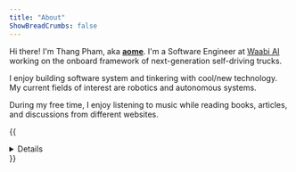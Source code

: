 ```yaml
---
title: "About"
ShowBreadCrumbs: false
---
```


Hi there! I'm Thang Pham, aka [**aome**](https://github.com/aome510). I'm a Software Engineer at [Waabi AI](https://waabi.ai) working on the onboard framework of next-generation self-driving trucks.

I enjoy building software system and tinkering with cool/new technology. My current fields of interest are robotics and autonomous systems.

During my free time, I enjoy listening to music while reading books, articles, and discussions from different websites.

{{<details summary="Fun facts">}}

- I'm an ex-Competitive Programmer. Despite not being active anymore, you can still find me on [Codeforces](https://codeforces.com/profile/AomeII), [Topcoder](https://www.topcoder.com/members/aome), and probably other online judges. In 2018, I won a gold medal representing Vietnam at [International Olympiad in Informatics (IOI)](http://stats.ioinformatics.org/people/6729).
- **AOME** is actually an acronym for [**A**pple **O**f **M**y **E**ye](https://en.wikipedia.org/wiki/Apple_of_my_eye). I discovered the name by chance when my friend recommended me a Taiwanese film - [You Are the Apple of My Eye](https://en.wikipedia.org/wiki/You_Are_the_Apple_of_My_Eye).
- My go-to editor is [Doom Emacs](https://github.com/hlissner/doom-emacs) for main work/study and [Kakoune](https://github.com/mawww/kakoune) for quick editing on the terminal. I have tried other editors such as Sublime Text, VS Code, and Vim, but Emacs (with [evil](https://github.com/emacs-evil/evil)) still fits me best because of the extensibility and its ecosystem. Checkout my [Doom Emacs configurations](https://github.com/aome510/dotfiles/tree/master/.doom.d).
- My favourite programming language is [Rust](https://www.rust-lang.org) 🦀. I love the safety and the high performance nature of Rust. One unique thing about Rust that I haven't found in other languages is that it just works once the code is successfully compiled.
- I enjoy watching Korean reality shows, which motivates me to learn the language (WIP). I'm also into the Korean culture, e.g, K-Pop, Korean food, etc.

{{</details>}}
